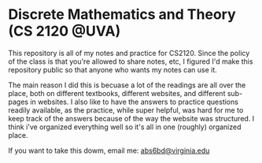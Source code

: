 # Discrete Mathematics and Theory (CS 2120 @UVA) 

This repository is all of my notes and practice for CS2120. Since the policy of the class is that you're allowed to share notes, etc, I figured I'd make this repository public so that anyone who wants my notes can use it.

The main reason I did this is becuase a lot of the readings are all over the place, both on different textbooks, different websites, and different sub-pages in websites. I also like to have the answers to practice questions readily available, as the practice, while super helpful, was hard for me to keep track of the answers because of the way the website was structured. I think i've organized everything well so it's all in one (roughly) organized place. 

If you want to take this dowm, email me: abs6bd@virginia.edu
